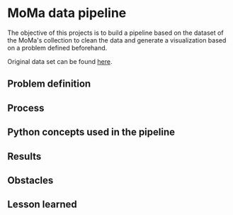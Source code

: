 # MoMa data pipeline

The objective of this projects is to build a pipeline based on the dataset of the MoMa's collection to clean the data and generate a visualization based on a problem defined beforehand.

Original data set can be found [here](https://github.com/MuseumofModernArt/collection).

## Problem definition

## Process

## Python concepts used in the pipeline

## Results

## Obstacles

## Lesson learned
 
